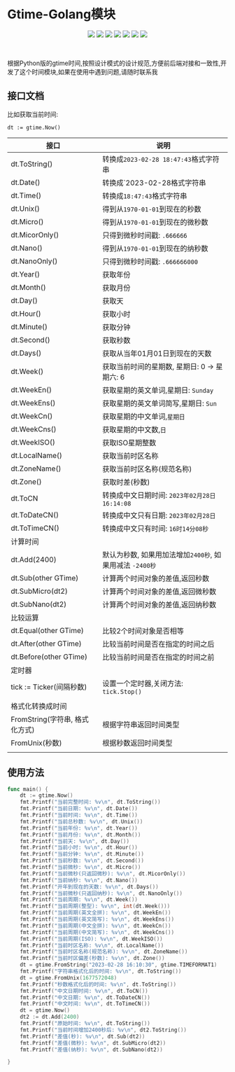 # Gtime-Golang模块



<p align="center">
<a href="#"><img src="https://img.shields.io/badge/Module-gtime-critical.svg"/></a>
<a href="#"><img src="https://img.shields.io/badge/Language-Golang-blue"/></a>
    <a href="#"><img src="https://img.shields.io/badge/Version-0.1.0-f1c232"/></a>
<img src="https://img.shields.io/badge/Author-guapit-ff69b4"/>
<a href="https://www.github.com/guapit"><img src="https://img.shields.io/badge/Github-guapit-success"/></a>
<a href="https://www.gitee.com/guapit"><img src="https://img.shields.io/badge/Gitee-guapit-yellowgreen"/></a>
<a href="#"><img src="https://img.shields.io/badge/E--mail-guapit%40qq.com-yellowgreen"/></a>
</p><br>

根据Python版的gtime时间,按照设计模式的设计规范,方便前后端对接和一致性,开发了这个时间模块,如果在使用中遇到问题,请随时联系我

## 接口文档

比如获取当前时间:

`dt := gtime.Now()`

| 接口                           | 说明                                                     |
| ------------------------------ | -------------------------------------------------------- |
| dt.ToString()                  | 转换成`2023-02-28 18:47:43`格式字符串                    |
| dt.Date()                      | 转换成`2023-02-28格式字符串                              |
| dt.Time()                      | 转换成`18:47:43`格式字符串                               |
| dt.Unix()                      | 得到从`1970-01-01`到现在的秒数                           |
| dt.Micro()                     | 得到从`1970-01-01`到现在的微秒数                         |
| dt.MicorOnly()                 | 只得到微秒时间戳: `.666666`                              |
| dt.Nano()                      | 得到从`1970-01-01`到现在的纳秒数                         |
| dt.NanoOnly()                  | 只得到微秒时间戳: `.666666000`                           |
| dt.Year()                      | 获取年份                                                 |
| dt.Month()                     | 获取月份                                                 |
| dt.Day()                       | 获取天                                                   |
| dt.Hour()                      | 获取小时                                                 |
| dt.Minute()                    | 获取分钟                                                 |
| dt.Second()                    | 获取秒数                                                 |
| dt.Days()                      | 获取从当年01月01日到现在的天数                           |
| dt.Week()                      | 获取当前时间的星期数, 星期日: 0 -> 星期六: 6             |
| dt.WeekEn()                    | 获取星期的英文单词,星期日: `Sunday`                      |
| dt.WeekEns()                   | 获取星期的英文单词简写,星期日: `Sun`                     |
| dt.WeekCn()                    | 获取星期的中文单词,`星期日`                              |
| dt.WeekCns()                   | 获取星期的中文数,`日`                                    |
| dt.WeekISO()                   | 获取ISO星期整数                                          |
| dt.LocalName()                 | 获取当前时区名称                                         |
| dt.ZoneName()                  | 获取当前时区名称(规范名称)                               |
| dt.Zone()                      | 获取时差(秒数)                                           |
| dt.ToCN                        | 转换成中文日期时间: `2023年02月28日 16:14:08`            |
| dt.ToDateCN()                  | 转换成中文只有日期: `2023年02月28日`                     |
| dt.ToTimeCN()                  | 转换成中文只有时间: `16时14分08秒`                       |
| 计算时间                       |                                                          |
| dt.Add(2400)                   | 默认为秒数, 如果用加法增加`2400秒`, 如果用减法 `-2400秒` |
| dt.Sub(other GTime)            | 计算两个时间对象的差值,返回秒数                          |
| dt.SubMicro(dt2)               | 计算两个时间对象的差值,返回微秒数                        |
| dt.SubNano(dt2)                | 计算两个时间对象的差值,返回纳秒数                        |
| 比较运算                       |                                                          |
| dt.Equal(other GTime)          | 比较2个时间对象是否相等                                  |
| dt.After(other GTime)          | 比较当前时间是否在指定的时间之后                         |
| dt.Before(other GTime)         | 比较当前时间是否在指定的时间之前                         |
| 定时器                         |                                                          |
| tick := Ticker(间隔秒数)       | 设置一个定时器,关闭方法: `tick.Stop()`                   |
|                                |                                                          |
| 格式化转换成时间               |                                                          |
| FromString(字符串, 格式化方式) | 根据字符串返回时间类型                                   |
| FromUnix(秒数)                 | 根据秒数返回时间类型                                     |
|                                |                                                          |



## 使用方法

```go
func main() {
	dt := gtime.Now()
	fmt.Printf("当前完整时间: %v\n", dt.ToString())
	fmt.Printf("当前日期: %v\n", dt.Date())
	fmt.Printf("当前时间: %v\n", dt.Time())
	fmt.Printf("当前总秒数: %v\n", dt.Unix())
	fmt.Printf("当前年份: %v\n", dt.Year())
	fmt.Printf("当前月份: %v\n", dt.Month())
	fmt.Printf("当前天: %v\n", dt.Day())
	fmt.Printf("当前小时: %v\n", dt.Hour())
	fmt.Printf("当前分钟: %v\n", dt.Minute())
	fmt.Printf("当前秒数: %v\n", dt.Second())
	fmt.Printf("当前微秒: %v\n", dt.Micro())
	fmt.Printf("当前微秒(只返回微秒): %v\n", dt.MicorOnly())
	fmt.Printf("当前纳秒: %v\n", dt.Nano())
	fmt.Printf("开年到现在的天数: %v\n", dt.Days())
	fmt.Printf("当前微秒(只返回纳秒): %v\n", dt.NanoOnly())
	fmt.Printf("当前周期: %v\n", dt.Week())
	fmt.Printf("当前周期(整型): %v\n", int(dt.Week()))
	fmt.Printf("当前周期(英文全拼): %v\n", dt.WeekEn())
	fmt.Printf("当前周期(英文简写): %v\n", dt.WeekEns())
	fmt.Printf("当前周期(中文全拼): %v\n", dt.WeekCn())
	fmt.Printf("当前周期(中文简写): %v\n", dt.WeekCns())
	fmt.Printf("当前周期(ISO): %v\n", dt.WeekISO())
	fmt.Printf("当前时区名称: %v\n", dt.LocalName())
	fmt.Printf("当前时区名称(规范名称): %v\n", dt.ZoneName())
	fmt.Printf("当前时区偏差(秒数): %v\n", dt.Zone())
	dt = gtime.FromString("2023-02-28 16:10:30", gtime.TIMEFORMAT1)
	fmt.Printf("字符串格式化后的时间: %v\n", dt.ToString())
	dt = gtime.FromUnix(1677572048)
	fmt.Printf("秒数格式化后的时间: %v\n", dt.ToString())
	fmt.Printf("中文日期时间: %v\n", dt.ToCN())
	fmt.Printf("中文日期: %v\n", dt.ToDateCN())
	fmt.Printf("中文时间: %v\n", dt.ToTimeCN())
	dt = gtime.Now()
	dt2 := dt.Add(2400)
	fmt.Printf("原始时间: %v\n", dt.ToString())
	fmt.Printf("当前时间增加2400秒后: %v\n", dt2.ToString())
	fmt.Printf("差值(秒): %v\n", dt.Sub(dt2))
	fmt.Printf("差值(微秒): %v\n", dt.SubMicro(dt2))
	fmt.Printf("差值(纳秒): %v\n", dt.SubNano(dt2))

}
```

